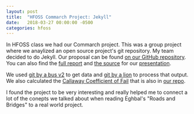 ```yaml
---
layout: post
title:  "HFOSS Commarch Project: Jekyll"
date:   2018-03-27 00:00:00 -0500
categories: hfoss
---
```

In HFOSS class we had our Commarch project. This was a group project where we anaylized an open source project's git repository. My team decided to do Jekyll. Our proposal can be found [on our GitHub repository](https://github.com/axk4545/hfoss-commarch/blob/master/teamproposal.md). You can also find the [full report](https://github.com/axk4545/hfoss-commarch/blob/master/report.md) and [the source](https://github.com/axk4545/hfoss-commarch/tree/master/presentation) for our [presentation](https://gen1e.github.io/commarch/).

We used [git by a bus v2](https://github.com/tomheon/git_by_a_bus/tree/v2) to get data and [git by a lion](https://github.com/liam-middlebrook/git_by_a_lion) to process that output. We also calculated the [Callaway Coefficient of Fail](https://github.com/ritjoe/hfoss/blob/master/assets/tomspotcallaway-howtotellifyourfossprojectisdoomedtofail.pdf) that is also in [our repo](https://github.com/axk4545/hfoss-commarch).

I found the project to be very interesting and really helped me to connect a lot of the conepts we talked about when reading Eghbal's "Roads and Bridges" to a real world project.
